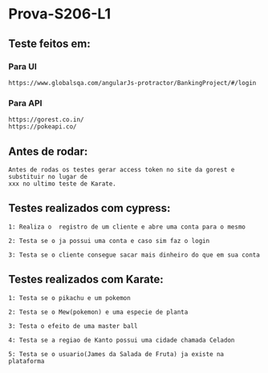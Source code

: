 # Prova-S206-L1

## Teste feitos em:
### Para UI
    https://www.globalsqa.com/angularJs-protractor/BankingProject/#/login
### Para API
    https://gorest.co.in/
    https://pokeapi.co/

## Antes de rodar:
    Antes de rodas os testes gerar access token no site da gorest e substituir no lugar de 
    xxx no ultimo teste de Karate.
## Testes realizados com cypress:
    1: Realiza o  registro de um cliente e abre uma conta para o mesmo

    2: Testa se o ja possui uma conta e caso sim faz o login

    3: Testa se o cliente consegue sacar mais dinheiro do que em sua conta

## Testes realizados com Karate:
    1: Testa se o pikachu e um pokemon

    2: Testa se o Mew(pokemon) e uma especie de planta

    3: Testa o efeito de uma master ball

    4: Testa se a regiao de Kanto possui uma cidade chamada Celadon

    5: Testa se o usuario(James da Salada de Fruta) ja existe na plataforma
